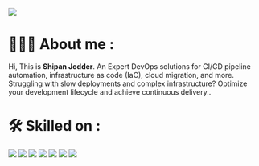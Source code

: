 ![](https://shipanjodder.com/about-me.gif)  
  

👨🏻‍💻 About me :
==================

Hi, This is **Shipan Jodder**. An Expert DevOps solutions for CI/CD pipeline automation, infrastructure as code (IaC), cloud migration, and more. Struggling with slow deployments and complex infrastructure? Optimize your development lifecycle and achieve continuous delivery..

  

🛠️ Skilled on :
================

![](https://skillicons.dev/icons?i=html,css,js,nodejs,py,php&perline=13) ![](https://skillicons.dev/icons?i=wordpress,mysql,laravel,react,express,nextjs,mongodb&perline=13) ![](https://skillicons.dev/icons?i=github,netlify,vercel,heroku,bitbucket&perline=13) ![](https://skillicons.dev/icons?i=windows,ubuntu,debian,redhat,kali,mint&perline=13) ![](https://skillicons.dev/icons?i=nginx,git,gitlab,jenkins,ansible,terraform,docker,kubernetes,grafana,prometheus&perline=13) ![](https://skillicons.dev/icons?i=aws,gcp,azure,cloudflare,digitalocean&perline=13) ![](https://skillicons.dev/icons?i=vscode,replit,ps,ai,ae,pr&perline=13)

